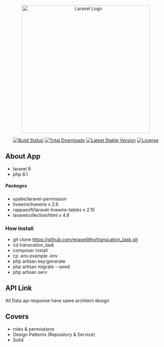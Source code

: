 <p align="center"><a href="https://laravel.com" target="_blank"><img src="https://raw.githubusercontent.com/laravel/art/master/logo-lockup/5%20SVG/2%20CMYK/1%20Full%20Color/laravel-logolockup-cmyk-red.svg" width="400" alt="Laravel Logo"></a></p>

<p align="center">
<a href="https://github.com/laravel/framework/actions"><img src="https://github.com/laravel/framework/workflows/tests/badge.svg" alt="Build Status"></a>
<a href="https://packagist.org/packages/laravel/framework"><img src="https://img.shields.io/packagist/dt/laravel/framework" alt="Total Downloads"></a>
<a href="https://packagist.org/packages/laravel/framework"><img src="https://img.shields.io/packagist/v/laravel/framework" alt="Latest Stable Version"></a>
<a href="https://packagist.org/packages/laravel/framework"><img src="https://img.shields.io/packagist/l/laravel/framework" alt="License"></a>
</p>

## About App


- laravel 9
- php 8.1

##### Packages 
- spatie/laravel-permission
- livewire/livewire v 2.6
- rappasoft/laravel-livewire-tables v 2.15
- laravelcollective/html v 4.6


### How Install
- git clone https://github.com/enasellithy/transcation_task.git
- cd transcation_task
- composer install
- cp .env.example .env
- php artisan key:generate
- php artisan migrate --seed
- php artisan serv


## API Link
All Data api response have same architect design

## Covers
- roles & permissions
- Design Patterns (Repository & Service)
- Solid
